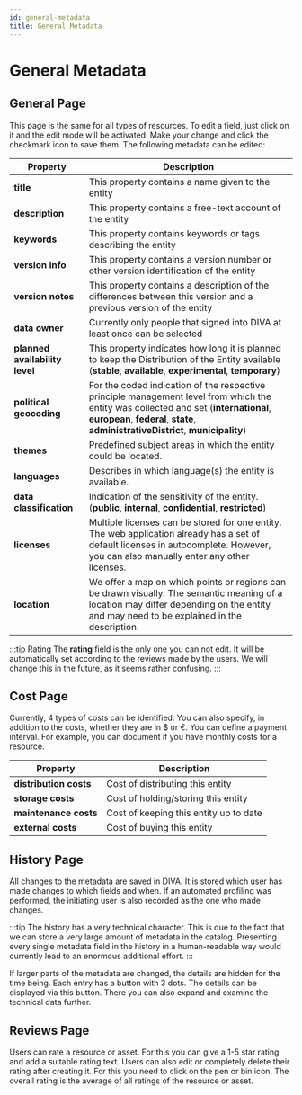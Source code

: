 ```yaml
---
id: general-metadata
title: General Metadata
---
```


# General Metadata

## General Page

This page is the same for all types of resources.
To edit a field, just click on it and the edit mode will be activated.
Make your change and click the checkmark icon to save them.
The following metadata can be edited:

|Property|Description|
|---|---|
|**title**|This property contains a name given to the entity|
|**description**|This property contains a free-text account of the entity|
|**keywords**|This property contains keywords or tags describing the entity|
|**version info**|This property contains a version number or other version identification of the entity|
|**version notes**|This property contains a description of the differences between this version and a previous version of the entity|
|**data owner**|Currently only people that signed into DIVA at least once can be selected|
|**planned availability level**| This property indicates how long it is planned to keep the Distribution of the Entity available (**stable**, **available**, **experimental**, **temporary**)|
|**political geocoding**|For the coded indication of the respective principle management level from which the entity was collected and set (**international**, **european**, **federal**, **state**, **administrativeDistrict**, **municipality**)|
|**themes**|Predefined subject areas in which the entity could be located.|
|**languages**|Describes in which language(s) the entity is available.|
|**data classification**|Indication of the sensitivity of the entity. (**public**, **internal**, **confidential**, **restricted**)|
|**licenses**|Multiple licenses can be stored for one entity. The web application already has a set of default licenses in autocomplete. However, you can also manually enter any other licenses.|
|**location**|We offer a map on which points or regions can be drawn visually. The semantic meaning of a location may differ depending on the entity and may need to be explained in the description.|

:::tip Rating
The **rating** field is the only one you can not edit.
It will be automatically set according to the reviews made by the users.
We will change this in the future, as it seems rather confusing.
:::

<!-- <div class="flex justify-center">
    <img class="rounded-lg" :src="$withBase('/assets/screenshots/details/general.png')" alt="DIVA General Metadata">
</div> -->

## Cost Page

Currently, 4 types of costs can be identified.
You can also specify, in addition to the costs, whether they are in $ or €.
You can define a payment interval.
For example, you can document if you have monthly costs for a resource.

|Property|Description|
|---|---|
|**distribution costs**|Cost of distributing this entity|
|**storage costs**|Cost of holding/storing this entity|
|**maintenance costs**|Cost of keeping this entity up to date|
|**external costs**|Cost of buying this entity|

<!-- <div class="flex justify-center">
    <img class="rounded-lg" :src="$withBase('/assets/screenshots/details/general_costs.png')" alt="DIVA General Costs Metadata">
</div> -->

## History Page

All changes to the metadata are saved in DIVA.
It is stored which user has made changes to which fields and when.
If an automated profiling was performed, the initiating user is also recorded as the one who made changes.

:::tip
The history has a very technical character.
This is due to the fact that we can store a very large amount of metadata in the catalog.
Presenting every single metadata field in the history in a human-readable way would currently lead to an enormous additional effort.
:::

<!-- <div class="flex justify-center">
    <img class="rounded-lg" :src="$withBase('/assets/screenshots/details/history.png')" alt="DIVA History Metadata">
</div> -->

If larger parts of the metadata are changed, the details are hidden for the time being.
Each entry has a button with 3 dots.
The details can be displayed via this button.
There you can also expand and examine the technical data further.

<!-- <div class="flex justify-center">
    <img class="rounded-lg" :src="$withBase('/assets/screenshots/details/history_details.png')" alt="DIVA History Details Metadata">
</div> -->

## Reviews Page

Users can rate a resource or asset.
For this you can give a 1-5 star rating and add a suitable rating text.
Users can also edit or completely delete their rating after creating it.
For this you need to click on the pen or bin icon.
The overall rating is the average of all ratings of the resource or asset.

<!-- <div class="flex justify-center">
    <img class="rounded-lg" :src="$withBase('/assets/screenshots/details/reviews.png')" alt="DIVA Reviews Metadata">
</div> -->
